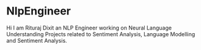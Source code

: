 # NlpEngineer
Hi I am Rituraj Dixit an NLP Engineer working on Neural Language Understanding Projects related to Sentiment Analysis, Language Modelling and Sentiment Analysis.
